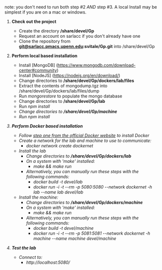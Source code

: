 note: you don't need to run both step #2 <i>AND</i> step #3.  A local Install may be simplest if you are on a mac or windows.

1. **Check out the project**
	- Create the directory <b>/share/devel/Gp</b>
	- Request an account on sarlacc if you don't already have one
 	- Clone the repository from  <b>git@sarlacc.pmacs.upenn.edu:svitale/Gp.git</b> into /share/devel/Gp
 
2. **Perform local based installation**
	- Install [MongoDB] (https://www.mongodb.com/download-center#community)
	- Install [NodeJS] (https://nodejs.org/en/download/)
	- Change directories to <b>/share/devel/Gp/dockers/lab/files</b>
	- Extract the contents of mongodump.tgz into /share/devel/Gp/dockers/lab/files/dump
	- Run <i>mongorestore</i> to populate the mongo database
	- Change directories to <b>/share/devel/Gp/lab</b>
	- Run <i>npm install<i>
	- Change directories to <b>/share/devel/Gp/machine</b>
	- Run <i>npm install<i>

3. **Perform Docker based installation**
	- Follow [step one from the official Docker website](https://docs.docker.com/engine/getstarted/step_one/) to install Docker
	- Create a network for the lab and machine to use to communicate:
	    - <i>docker network create dockernet</i>
	- Install the lab
    	- Change directories to <b>/share/devel/Gp/dockers/lab</b>
    	- On a system with 'make' installed:
        	- <i>make && make run</i>
    	- Alternatively, you can manually run these steps with the following commands:
        	- <i>docker build -t devel/lab</i>
        	- <i>docker run -i -t --rm -p 5080:5080 --network dockernet -h lab --name lab devel/lab</i>
    - Install the machine: 
	    - Change directories to <b>/share/devel/Gp/dockers/machine</b>
      	- On a system with 'make' installed:
    	    - <i>make && make run</i>
    	- Alternatively, you can manually run these steps with the following commands:
        	- <i>docker build -t devel/machine</i>
        	- <i>docker run -i -t --rm -p 5081:5081 --network dockernet -h machine --name machine devel/machine</i>


3. **Test the lab**
	- Connect to:
    	- http://localhost:5080/

